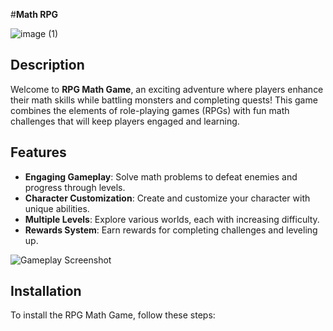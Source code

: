 #**Math RPG**

![image (1)](https://github.com/user-attachments/assets/84255752-007a-4335-a650-64601b110fe1)


## Description

Welcome to **RPG Math Game**, an exciting adventure where players enhance their math skills while battling monsters and completing quests! This game combines the elements of role-playing games (RPGs) with fun math challenges that will keep players engaged and learning.

## Features

- **Engaging Gameplay**: Solve math problems to defeat enemies and progress through levels.
- **Character Customization**: Create and customize your character with unique abilities.
- **Multiple Levels**: Explore various worlds, each with increasing difficulty.
- **Rewards System**: Earn rewards for completing challenges and leveling up.

![Gameplay Screenshot](https://via.placeholder.com/600x300) <!-- Replace with your gameplay screenshot URL -->

## Installation

To install the RPG Math Game, follow these steps:
